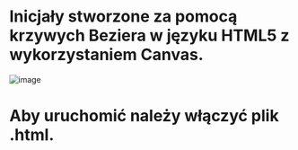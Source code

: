 # Inicjały stworzone za pomocą krzywych Beziera w języku HTML5 z wykorzystaniem Canvas.

![image](https://user-images.githubusercontent.com/79860696/116789367-c620c580-aaae-11eb-858a-1a12972f6216.png)

# Aby uruchomić należy włączyć plik .html.

